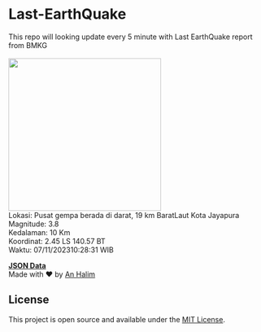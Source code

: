 # Last-EarthQuake
This repo will looking update every 5 minute with Last EarthQuake report from BMKG
<br>
<br>
<img src="https://static.bmkg.go.id/20231107102831.mmi.jpg" width="300"/>
<br>
Lokasi: Pusat gempa berada di darat, 19 km BaratLaut Kota Jayapura <br>
Magnitude: 3.8 <br>
Kedalaman: 10 Km <br>
Koordinat: 2.45 LS 140.57 BT <br>
Waktu: 07/11/202310:28:31 WIB <br>

<a href="./data/data.json">**JSON Data**</a>
<br>
Made with ❤️ by <a href="https://github.com/an-halim">An Halim</a>
## License

This project is open source and available under the [MIT License](LICENSE).
